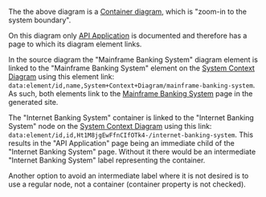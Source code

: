 The the above diagram is a [Container diagram](https://c4model.com/#ContainerDiagram), which is "zoom-in to the system boundary".

On this diagram only [API Application](api-application/index.html) is documented
and therefore has a page to which its diagram element links.

In the source diagram the "Mainframe Banking System" diagram element is linked to the "Mainframe Banking System" element on the [System Context Diagram](https://nasdanika-demos.github.io/internet-banking-system/index.html) using this element link: ``data:element/id,name,System+Context+Diagram/mainframe-banking-system``. 
As such, both elements link to the [Mainframe Banking System](../mainframe-banking-system/index.html) page in the generated site.

The "Internet Banking System" container is linked to the "Internet Banking System" node on the [System Context Diagram](../index.html) using this link: ``data:element/id,id,Ht1M8jgEwFfnCIfOTk4-/internet-banking-system``. 
This results in the "API Application" page being an immediate child of the "Internet Banking System" page.
Without it there would be an intermediate "Internet Banking System" label representing the container.

Another option to avoid an intermediate label where it is not desired is to use a regular node, not a container (container property is not checked).

